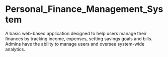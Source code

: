 # Personal_Finance_Management_System
A basic web-based application designed to help users manage their finances by tracking income, expenses, setting savings goals and bills. Admins have the ability to manage users and oversee system-wide analytics.
